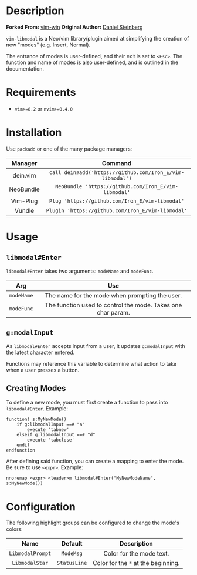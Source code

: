 # Description

__Forked From:__ [vim-win](https://github.com/dstein64/vim-win)
__Original Author:__ [Daniel Steinberg](https://www.dannyadam.com)

`vim-libmodal` is a Neo/vim library/plugin aimed at simplifying the creation of new "modes" (e.g. Insert, Normal).

The entrance of modes is user-defined, and their exit is set to `<Esc>`. The function and name of modes is also user-defined, and is outlined in the documentation.

# Requirements

* `vim>=8.2` or `nvim>=0.4.0`

# Installation

Use `packadd` or one of the many package managers:

| Manager   | Command                                                   |
|:---------:|:---------------------------------------------------------:|
| dein.vim  | `call dein#add('https://github.com/Iron_E/vim-libmodal')` |
| NeoBundle | `NeoBundle 'https://github.com/Iron_E/vim-libmodal'`      |
| Vim-Plug  | `Plug 'https://github.com/Iron_E/vim-libmodal'`           |
| Vundle    | `Plugin 'https://github.com/Iron_E/vim-libmodal'`         |

# Usage

## `libmodal#Enter`

`libmodal#Enter` takes two arguments: `modeName` and `modeFunc`.

| Arg        | Use                                                          |
|:----------:|:------------------------------------------------------------:|
| `modeName` | The name for the mode when prompting the user.               |
| `modeFunc` | The function used to control the mode. Takes one char param. |

## `g:modalInput`

As `libmodal#Enter` accepts input from a user, it updates `g:modalInput` with the latest character entered.

Functions may reference this variable to determine what action to take when a user presses a button.

## Creating Modes

To define a new mode, you must first create a function to pass into `libmodal#Enter`. Example:

```viml
function! s:MyNewMode()
	if g:libmodalInput ==# "a"
		execute 'tabnew'
	elseif g:libmodalInput ==# "d"
		execute 'tabclose'
	endif
endfunction
```

After defining said function, you can create a mapping to enter the mode. Be sure to use `<expr>`. Example:

```viml
nnoremap <expr> <leader>m libmodal#Enter("MyNewModeName", s:MyNewMode())
```

# Configuration

The following highlight groups can be configured to change the mode's colors:

| Name             | Default      | Description                         |
|:----------------:|:------------:|:-----------------------------------:|
| `LibmodalPrompt` | `ModeMsg`    | Color for the mode text.            |
| `LibmodalStar`   | `StatusLine` | Color for the `*` at the beginning. |
